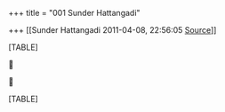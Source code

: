 +++
title = "001 Sunder Hattangadi"

+++
[[Sunder Hattangadi	2011-04-08, 22:56:05 [Source](https://groups.google.com/g/samskrita/c/MpkR5YzNp6s)]]



[TABLE]





[TABLE]

